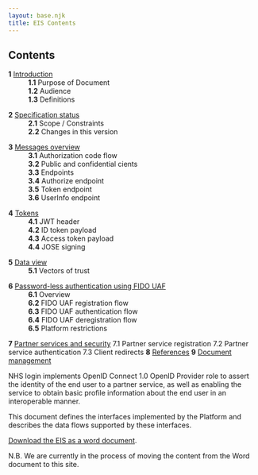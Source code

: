 ```yaml
---
layout: base.njk
title: EIS Contents
---
```


## Contents

<dl>
<dt><b>1</b> <a href="https://nhsconnect.github.io/nhslogin/interface-spec-doc-1">Introduction</a></dt>
<dd><b>1.1</b> Purpose of Document</dd>
<dd><b>1.2</b> Audience</dd>
<dd><b>1.3</b> Definitions</dd>
</dl>
<dl>
<dt><b>2</b> <a href="https://nhsconnect.github.io/nhslogin/interface-spec-doc-2">Specification status</a></dt>
<dd><b>2.1</b> Scope / Constraints</dd>
<dd><b>2.2</b> Changes in this version</dd>
</dl>
<dl>
<dt><b>3</b> <a href="https://nhsconnect.github.io/nhslogin/interface-spec-doc-3">Messages overview</a></dt>
<dd><b>3.1</b> Authorization code flow</dd>
<dd><b>3.2</b> Public and confidential cients</dd>
<dd><b>3.3</b> Endpoints</dd>
<dd><b>3.4</b> Authorize endpoint</dd>
<dd><b>3.5</b> Token endpoint</dd>
<dd><b>3.6</b> UserInfo endpoint</dd>
</dl>
<dl>
<dt><b>4</b> <a href="https://nhsconnect.github.io/nhslogin/interface-spec-doc-4">Tokens</a></dt>
<dd><b>4.1</b> JWT header</dd>
<dd><b>4.2</b> ID token payload</dd>
<dd><b>4.3</b> Access token payload</dd>
<dd><b>4.4</b> JOSE signing</dd>
</dl>
<dl>
<dt><b>5</b> <a href="https://nhsconnect.github.io/nhslogin/interface-spec-doc-5">Data view</a></dt>
<dd><b>5.1</b> Vectors of trust</dd>
</dl>
<dl>
<dt><b>6</b> <a href="https://nhsconnect.github.io/nhslogin/interface-spec-doc-6">Password-less authentication using FIDO UAF</a></dt>
<dd><b>6.1</b> Overview</a></dd>
<dd><b>6.2</b> FIDO UAF registration flow</a></dd>
<dd><b>6.3</b> FIDO UAF authentication flow</a></dd>
<dd><b>6.4</b> FIDO UAF deregistration flow</a></dd>
<dd><b>6.5</b> Platform restrictions</a></dd>
</dl>
<dl>


**7** [Partner services and security](https://nhsconnect.github.io/nhslogin/interface-spec-doc-7)
7.1 Partner service registration
7.2 Partner service authentication
7.3 Client redirects
**8** [References](https://nhsconnect.github.io/nhslogin/interface-spec-doc-8)
**9** [Document management](https://nhsconnect.github.io/nhslogin/interface-spec-doc-9)



NHS login implements OpenID Connect 1.0 OpenID Provider role to assert the identity of the end user to a partner service, as well as enabling the service to obtain basic profile information about the end user in an interoperable manner.

This document defines the interfaces implemented by the Platform and describes the data flows supported by these interfaces.

[Download the EIS as a word document](https://github.com/nhsconnect/nhslogin/blob/main/NHS%20login%20-%20Interface%20Specification%20-%20Federation.docx?raw=true).

N.B. We are currently in the process of moving the content from the Word document to this site.
